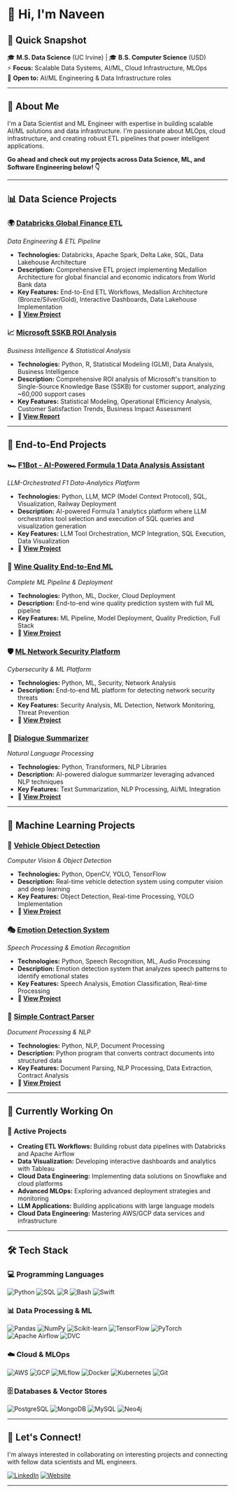 # 👋 Hi, I'm Naveen

## 📌 Quick Snapshot
🎓 **M.S. Data Science** (UC Irvine) | 🎓 **B.S. Computer Science** (USD)  
⚡ **Focus:** Scalable Data Systems, AI/ML, Cloud Infrastructure, MLOps  
📍 **Open to:** AI/ML Engineering & Data Infrastructure roles  

---

## 🚀 About Me

I'm a Data Scientist and ML Engineer with expertise in building scalable AI/ML solutions and data infrastructure. I'm passionate about MLOps, cloud infrastructure, and creating robust ETL pipelines that power intelligent applications.

**Go ahead and check out my projects across Data Science, ML, and Software Engineering below! 👇**

---

## 📊 Data Science Projects

### 🌍 [Databricks Global Finance ETL](https://github.com/Messinavu10/databricks-global-finance-etl)
*Data Engineering & ETL Pipeline*

- **Technologies:** Databricks, Apache Spark, Delta Lake, SQL, Data Lakehouse Architecture
- **Description:** Comprehensive ETL project implementing Medallion Architecture for global financial and economic indicators from World Bank data
- **Key Features:** End-to-End ETL Workflows, Medallion Architecture (Bronze/Silver/Gold), Interactive Dashboards, Data Lakehouse Implementation
- **🔗 [View Project](https://github.com/Messinavu10/databricks-global-finance-etl)**

### 📈 [Microsoft SSKB ROI Analysis](https://drive.google.com/file/d/1TBGQ7TFB8IRhZ2jgCq9O3ophsLBAlsDJ/view?pli=1)
*Business Intelligence & Statistical Analysis*

- **Technologies:** Python, R, Statistical Modeling (GLM), Data Analysis, Business Intelligence
- **Description:** Comprehensive ROI analysis of Microsoft's transition to Single-Source Knowledge Base (SSKB) for customer support, analyzing ~60,000 support cases
- **Key Features:** Statistical Modeling, Operational Efficiency Analysis, Customer Satisfaction Trends, Business Impact Assessment
- **🔗 [View Report](https://drive.google.com/file/d/1TBGQ7TFB8IRhZ2jgCq9O3ophsLBAlsDJ/view?pli=1)**

---

## 🔄 End-to-End Projects

### 🏎️ [F1Bot - AI-Powered Formula 1 Data Analysis Assistant](https://github.com/Messinavu10/formula-1-bot)
*LLM-Orchestrated F1 Data-Analytics Platform*

- **Technologies:** Python, LLM, MCP (Model Context Protocol), SQL, Visualization, Railway Deployment
- **Description:** AI-powered Formula 1 analytics platform where LLM orchestrates tool selection and execution of SQL queries and visualization generation
- **Key Features:** LLM Tool Orchestration, MCP Integration, SQL Execution, Data Visualization
- **🔗 [View Project](https://github.com/Messinavu10/formula-1-bot)**

### 🍷 [Wine Quality End-to-End ML](https://github.com/Messinavu10/Wine-Quality-End-To-End-ML-Project)
*Complete ML Pipeline & Deployment*

- **Technologies:** Python, ML, Docker, Cloud Deployment
- **Description:** End-to-end wine quality prediction system with full ML pipeline
- **Key Features:** ML Pipeline, Model Deployment, Quality Prediction, Full Stack
- **🔗 [View Project](https://github.com/Messinavu10/Wine-Quality-End-To-End-ML-Project)**

### 🛡️ [ML Network Security Platform](https://github.com/Messinavu10/ML-Network-Security)
*Cybersecurity & ML Platform*

- **Technologies:** Python, ML, Security, Network Analysis
- **Description:** End-to-end ML platform for detecting network security threats
- **Key Features:** Security Analysis, ML Detection, Network Monitoring, Threat Prevention
- **🔗 [View Project](https://github.com/Messinavu10/ML-Network-Security)**

### 📝 [Dialogue Summarizer](https://github.com/Messinavu10/TextSummarizer)
*Natural Language Processing*

- **Technologies:** Python, Transformers, NLP Libraries
- **Description:** AI-powered dialogue summarizer leveraging advanced NLP techniques
- **Key Features:** Text Summarization, NLP Processing, AI/ML Integration
- **🔗 [View Project](https://github.com/Messinavu10/TextSummarizer)**

---

## 🤖 Machine Learning Projects

### 🧠 [Vehicle Object Detection](https://github.com/Messinavu10/Vehicle-Object-Detection)
*Computer Vision & Object Detection*

- **Technologies:** Python, OpenCV, YOLO, TensorFlow
- **Description:** Real-time vehicle detection system using computer vision and deep learning
- **Key Features:** Object Detection, Real-time Processing, YOLO Implementation
- **🔗 [View Project](https://github.com/Messinavu10/Vehicle-Object-Detection)**

### 🎭 [Emotion Detection System](https://github.com/Messinavu10/Emotion-Detection-System)
*Speech Processing & Emotion Recognition*

- **Technologies:** Python, Speech Recognition, ML, Audio Processing
- **Description:** Emotion detection system that analyzes speech patterns to identify emotional states
- **Key Features:** Speech Analysis, Emotion Classification, Real-time Processing
- **🔗 [View Project](https://github.com/Messinavu10/Emotion-Detection-System)**

### 📄 [Simple Contract Parser](https://github.com/Messinavu10/simple-contract-parser)
*Document Processing & NLP*

- **Technologies:** Python, NLP, Document Processing
- **Description:** Python program that converts contract documents into structured data
- **Key Features:** Document Parsing, NLP Processing, Data Extraction, Contract Analysis
- **🔗 [View Project](https://github.com/Messinavu10/simple-contract-parser)**

---

## 🔬 Currently Working On

### 🎯 Active Projects
- **Creating ETL Workflows:** Building robust data pipelines with Databricks and Apache Airflow
- **Data Visualization:** Developing interactive dashboards and analytics with Tableau
- **Cloud Data Engineering:** Implementing data solutions on Snowflake and cloud platforms
- **Advanced MLOps:** Exploring advanced deployment strategies and monitoring
- **LLM Applications:** Building applications with large language models
- **Cloud Data Engineering:** Mastering AWS/GCP data services and infrastructure

---

## 🛠️ Tech Stack

### 💻 Programming Languages
![Python](https://img.shields.io/badge/Python-3776AB?style=for-the-badge&logo=python&logoColor=white)
![SQL](https://img.shields.io/badge/SQL-4479A1?style=for-the-badge&logo=mysql&logoColor=white)
![R](https://img.shields.io/badge/R-276DC3?style=for-the-badge&logo=r&logoColor=white)
![Bash](https://img.shields.io/badge/Bash-4EAA25?style=for-the-badge&logo=gnu-bash&logoColor=white)
![Swift](https://img.shields.io/badge/Swift-FA7343?style=for-the-badge&logo=swift&logoColor=white)

### 📊 Data Processing & ML
![Pandas](https://img.shields.io/badge/Pandas-150458?style=for-the-badge&logo=pandas&logoColor=white)
![NumPy](https://img.shields.io/badge/NumPy-013243?style=for-the-badge&logo=numpy&logoColor=white)
![Scikit-learn](https://img.shields.io/badge/Scikit--learn-F7931E?style=for-the-badge&logo=scikit-learn&logoColor=white)
![TensorFlow](https://img.shields.io/badge/TensorFlow-FF6F00?style=for-the-badge&logo=tensorflow&logoColor=white)
![PyTorch](https://img.shields.io/badge/PyTorch-EE4C2C?style=for-the-badge&logo=pytorch&logoColor=white)
![Apache Airflow](https://img.shields.io/badge/Apache_Airflow-017CEE?style=for-the-badge&logo=apache-airflow&logoColor=white)
![DVC](https://img.shields.io/badge/DVC-945DD6?style=for-the-badge&logo=dvc&logoColor=white)

### ☁️ Cloud & MLOps
![AWS](https://img.shields.io/badge/AWS-232F3E?style=for-the-badge&logo=amazon-aws&logoColor=white)
![GCP](https://img.shields.io/badge/Google_Cloud-4285F4?style=for-the-badge&logo=google-cloud&logoColor=white)
![MLflow](https://img.shields.io/badge/MLflow-019733?style=for-the-badge&logo=mlflow&logoColor=white)
![Docker](https://img.shields.io/badge/Docker-2496ED?style=for-the-badge&logo=docker&logoColor=white)
![Kubernetes](https://img.shields.io/badge/Kubernetes-326CE5?style=for-the-badge&logo=kubernetes&logoColor=white)
![Git](https://img.shields.io/badge/Git-F05032?style=for-the-badge&logo=git&logoColor=white)

### 🗄️ Databases & Vector Stores
![PostgreSQL](https://img.shields.io/badge/PostgreSQL-316192?style=for-the-badge&logo=postgresql&logoColor=white)
![MongoDB](https://img.shields.io/badge/MongoDB-4EA94B?style=for-the-badge&logo=mongodb&logoColor=white)
![MySQL](https://img.shields.io/badge/MySQL-4479A1?style=for-the-badge&logo=mysql&logoColor=white)
![Neo4j](https://img.shields.io/badge/Neo4j-018bff?style=for-the-badge&logo=neo4j&logoColor=white)

---

## 🤝 Let's Connect!

I'm always interested in collaborating on interesting projects and connecting with fellow data scientists and ML engineers.

[![LinkedIn](https://img.shields.io/badge/LinkedIn-0077B5?style=for-the-badge&logo=linkedin&logoColor=white)](https://www.linkedin.com/in/messinavu10/)
[![Website](https://img.shields.io/badge/Portfolio-FF5722?style=for-the-badge&logo=google-chrome&logoColor=white)](https://naveen.work)

---
